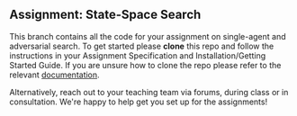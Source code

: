 ## Assignment: State-Space Search 

This branch contains all the code for your assignment on single-agent and
adversarial search. To get started please **clone** this repo and follow the
instructions in your Assignment Specification and Installation/Getting Started
Guide. If you are unsure how to clone the repo please refer to the relevant
[documentation](https://docs.github.com/en/get-started/start-your-journey/downloading-files-from-github).

Alternatively, reach out to your teaching team via forums, during class or 
in consultation. We're happy to help get you set up for the assignments!

